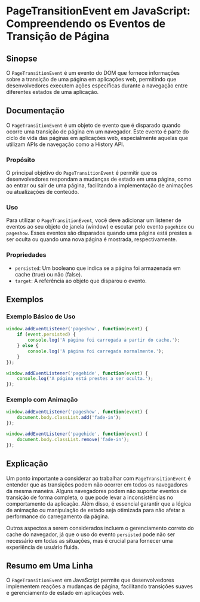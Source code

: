 <!--
Meta Description: # PageTransitionEvent em JavaScript: Compreendendo os Eventos de Transição de Página ## Sinopse O `PageTransitionEvent` é um evento do DOM que fornece...
Meta Keywords: página, que, uma, pagetransitionevent, evento
-->

# PageTransitionEvent em JavaScript: Compreendendo os Eventos de Transição de Página

## Sinopse
O `PageTransitionEvent` é um evento do DOM que fornece informações sobre a transição de uma página em aplicações web, permitindo que desenvolvedores executem ações específicas durante a navegação entre diferentes estados de uma aplicação.

## Documentação
O `PageTransitionEvent` é um objeto de evento que é disparado quando ocorre uma transição de página em um navegador. Este evento é parte do ciclo de vida das páginas em aplicações web, especialmente aquelas que utilizam APIs de navegação como a History API.

### Propósito
O principal objetivo do `PageTransitionEvent` é permitir que os desenvolvedores respondam a mudanças de estado em uma página, como ao entrar ou sair de uma página, facilitando a implementação de animações ou atualizações de conteúdo.

### Uso
Para utilizar o `PageTransitionEvent`, você deve adicionar um listener de eventos ao seu objeto de janela (window) e escutar pelo evento `pagehide` ou `pageshow`. Esses eventos são disparados quando uma página está prestes a ser oculta ou quando uma nova página é mostrada, respectivamente.

### Propriedades
- `persisted`: Um booleano que indica se a página foi armazenada em cache (true) ou não (false).
- `target`: A referência ao objeto que disparou o evento.

## Exemplos

### Exemplo Básico de Uso
```javascript
window.addEventListener('pageshow', function(event) {
    if (event.persisted) {
        console.log('A página foi carregada a partir do cache.');
    } else {
        console.log('A página foi carregada normalmente.');
    }
});

window.addEventListener('pagehide', function(event) {
    console.log('A página está prestes a ser oculta.');
});
```

### Exemplo com Animação
```javascript
window.addEventListener('pageshow', function(event) {
    document.body.classList.add('fade-in');
});

window.addEventListener('pagehide', function(event) {
    document.body.classList.remove('fade-in');
});
```

## Explicação
Um ponto importante a considerar ao trabalhar com `PageTransitionEvent` é entender que as transições podem não ocorrer em todos os navegadores da mesma maneira. Alguns navegadores podem não suportar eventos de transição de forma completa, o que pode levar a inconsistências no comportamento da aplicação. Além disso, é essencial garantir que a lógica de animação ou manipulação de estado seja otimizada para não afetar a performance do carregamento da página.

Outros aspectos a serem considerados incluem o gerenciamento correto do cache do navegador, já que o uso do evento `persisted` pode não ser necessário em todas as situações, mas é crucial para fornecer uma experiência de usuário fluida.

## Resumo em Uma Linha
O `PageTransitionEvent` em JavaScript permite que desenvolvedores implementem reações a mudanças de página, facilitando transições suaves e gerenciamento de estado em aplicações web.